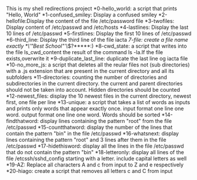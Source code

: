 This is my shell redirections project
*0-hello_world: a script that prints "Hello, World" 
*1-confused_smiley: Display a confused smiley
*2-hellofile:Display the content of the file /etc/password file
*3-twofiles: Display content of /etc/passwd and /etc/hosts
*4-lastlines: Display the last 10 lines of /etc/passwd 
*5-firstlines: Display the first 10 lines of /etc/passwd 
*6-third_line: Display the third line of the file iacta
*7-file: create a file name exactly \*\\'"Best School"\'\\*$\?\*\*\*\*\*:)
*8-cwd_state: a script that writes into the file ls_cwd_content the result of the command ls -la.If the file exists,overwrite it
*9-duplicate_last_line: duplicate the last line og iacta file
*10-no_more_js: a script that deletes all the reular files not (sub directories) with a .js extension that are present in the current directory and all its subfolders
*11-directories: counting the number of directories and subdirectories in the current directory. the current and parent directories should not be taken into account. Hidden directories should be counted
*12-newest_files: display the 10 newest files in the current directory, newest first, one file per line
*13-unique: a script that takes a list of words as inputs and prints only words that appear exactly once. input format one line one word. output format one line one word. Words should be sorted 
*14-findthatword: display lines containing the pattern "root" from the file /etc/passwd
*15-countthatword: display the number of the lines that contain the pattern "bin" in the file /etc/passwd
*16-whatsnext: display lines containing the pattern "root" and 3 lines after them in the file /etc/passwd
*17-hidethisword: display all the lines in the file /etc/passwd that do not contain the pattern "bin" 
*18-letteronly: display all lines of the file /etcssh/sshd_config starting with a letter. include capital letters as well
*19-AZ: Replace all characters A and c from input to Z and e respectively
*20-hiago: create a script that removes all letters c and C from input         
